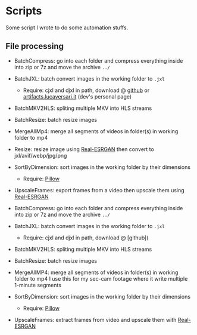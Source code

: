 # Scripts
Some script I wrote to do some automation stuffs.

## File processing
- BatchCompress: go into each folder and compress everything inside into zip or 7z and move the archive `../`
- BatchJXL: batch convert images in the working folder to `.jxl`
  - Require: cjxl and djxl in path, download @ [github](https://github.com/libjxl/libjxl/releases) or [artifacts.lucaversari.it](https://artifacts.lucaversari.it/libjxl/libjxl/latest/) (dev's personal page)
- BatchMKV2HLS: spliting multiple MKV into HLS streams
- BatchResize: batch resize images
- MergeAllMp4: merge all segments of videos in folder(s) in working folder to mp4
- Resize: resize image using [Real-ESRGAN](https://github.com/xinntao/Real-ESRGAN) then convert to jxl/avif/webp/jpg/png
- SortByDimension: sort images in the working folder by their dimensions
  - Require: [Pillow](https://pypi.org/project/Pillow/)
- UpscaleFrames: export frames from a video then upscale them using [Real-ESRGAN](https://github.com/xinntao/Real-ESRGAN)

- BatchCompress: go into each folder and compress everything inside into zip or 7z and move the archive `../`
- BatchJXL: batch convert images in the working folder to `.jxl`
  - Require: cjxl and djxl in path, download @ [github](
- BatchMKV2HLS: spliting multiple MKV into HLS streams
- BatchResize: batch resize images
- MergeAllMP4: merge all segments of videos in folder(s) in working folder to mp4
  I use this for my sec-cam footage where it write multiple 1-minute segments
- SortByDimension: sort images in the working folder by their dimensions
  - Require: [Pillow](https://pypi.org/project/Pillow/)
- UpscaleFrames: extract frames from video and upscale them with [Real-ESRGAN](https://github.com/xinntao/Real-ESRGAN)